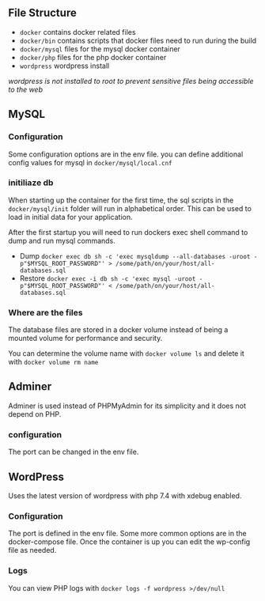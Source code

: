 ## File Structure
- `docker` contains docker related files
- `docker/bin` contains scripts that docker files need to run during the build
- `docker/mysql` files for the mysql docker container
- `docker/php` files for the php docker container
- `wordpress` wordpress install

*wordpress is not installed to root to prevent sensitive files being accessible to the web*

## MySQL

### Configuration
Some configuration options are in the env file. you can define additional config values for mysql in `docker/mysql/local.cnf`

### initiliaze db
When starting up the container for the first time, the sql scripts in the `docker/mysql/init` folder will run in alphabetical order.
This can be used to load in initial data for your application.

After the first startup you will need to run dockers exec shell command to dump and run mysql commands.

- Dump `docker exec db sh -c 'exec mysqldump --all-databases -uroot -p"$MYSQL_ROOT_PASSWORD"' > /some/path/on/your/host/all-databases.sql`
- Restore `docker exec -i db sh -c 'exec mysql -uroot -p"$MYSQL_ROOT_PASSWORD"' < /some/path/on/your/host/all-databases.sql`

### Where are the files
The database files are stored in a docker volume instead of being a mounted volume for performance and security. 

You can determine the volume name with `docker volume ls` and delete it with `docker volume rm name`

## Adminer
Adminer is used instead of PHPMyAdmin for its simplicity and it does not depend on PHP. 

### configuration
The port can be changed in the env file.

## WordPress
Uses the latest version of wordpress with php 7.4 with xdebug enabled.

### Configuration
The port is defined in the env file. Some more common options are in the docker-compose file. Once the container is up you can edit the wp-config file as needed.

### Logs
You can view PHP logs with `docker logs -f wordpress >/dev/null`